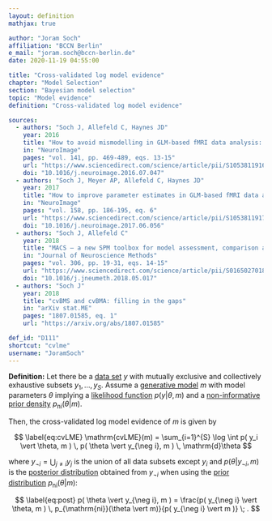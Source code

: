 ```yaml
---
layout: definition
mathjax: true

author: "Joram Soch"
affiliation: "BCCN Berlin"
e_mail: "joram.soch@bccn-berlin.de"
date: 2020-11-19 04:55:00

title: "Cross-validated log model evidence"
chapter: "Model Selection"
section: "Bayesian model selection"
topic: "Model evidence"
definition: "Cross-validated log model evidence"

sources:
  - authors: "Soch J, Allefeld C, Haynes JD"
    year: 2016
    title: "How to avoid mismodelling in GLM-based fMRI data analysis: cross-validated Bayesian model selection"
    in: "NeuroImage"
    pages: "vol. 141, pp. 469-489, eqs. 13-15"
    url: "https://www.sciencedirect.com/science/article/pii/S1053811916303615"
    doi: "10.1016/j.neuroimage.2016.07.047"
  - authors: "Soch J, Meyer AP, Allefeld C, Haynes JD"
    year: 2017
    title: "How to improve parameter estimates in GLM-based fMRI data analysis: cross-validated Bayesian model averaging"
    in: "NeuroImage"
    pages: "vol. 158, pp. 186-195, eq. 6"
    url: "https://www.sciencedirect.com/science/article/pii/S105381191730527X"
    doi: "10.1016/j.neuroimage.2017.06.056"
  - authors: "Soch J, Allefeld C"
    year: 2018
    title: "MACS – a new SPM toolbox for model assessment, comparison and selection"
    in: "Journal of Neuroscience Methods"
    pages: "vol. 306, pp. 19-31, eqs. 14-15"
    url: "https://www.sciencedirect.com/science/article/pii/S0165027018301468"
    doi: "10.1016/j.jneumeth.2018.05.017"
  - authors: "Soch J"
    year: 2018
    title: "cvBMS and cvBMA: filling in the gaps"
    in: "arXiv stat.ME"
    pages: "1807.01585, eq. 1"
    url: "https://arxiv.org/abs/1807.01585"

def_id: "D111"
shortcut: "cvlme"
username: "JoramSoch"
---
```



**Definition:** Let there be a [data set](/D/data) $y$ with mutually exclusive and collectively exhaustive subsets $y_1, \ldots, y_S$. Assume a [generative model](/D/gm) $m$ with model parameters $\theta$ implying a [likelihood function](/D/lf) $p(y \vert \theta, m)$ and a [non-informative](/D/prior-inf) [prior density](/D/prior) $p_{\mathrm{ni}}(\theta \vert m)$.

Then, the cross-validated log model evidence of $m$ is given by

$$ \label{eq:cvLME}
\mathrm{cvLME}(m) = \sum_{i=1}^{S} \log \int p( y_i \vert \theta, m ) \, p( \theta \vert y_{\neg i}, m ) \, \mathrm{d}\theta
$$

where $y_{\neg i} = \bigcup_{j \neq i} y_j$ is the union of all data subsets except $y_i$ and $p( \theta \vert y_{\neg i}, m )$ is the [posterior distribution](/D/post) obtained from $y_{\neg i}$ when using the [prior distribution](/D/prior) $p_{\mathrm{ni}}(\theta \vert m)$:

$$ \label{eq:post}
p( \theta \vert y_{\neg i}, m ) = \frac{p( y_{\neg i} \vert \theta, m ) \, p_{\mathrm{ni}}(\theta \vert m)}{p( y_{\neg i} \vert m )} \; .
$$